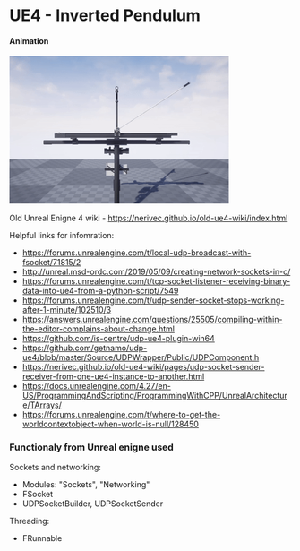 # UE4 - Inverted Pendulum



#### Animation

![Inverted Pendulum logo2](misc/gifs/ezgif-gif-maker-cartpole.gif)

<!-- ![Inverted Pendulum logo](misc/images/pend_logo.png) -->
<!-- <img src="./misc/images/pend_logo.png" alt="PoleCart logo" style="height: 500px; width:500px;"/> -->

Old Unreal Enigne 4 wiki - https://nerivec.github.io/old-ue4-wiki/index.html

Helpful links for infomration:
* https://forums.unrealengine.com/t/local-udp-broadcast-with-fsocket/71815/2
* http://unreal.msd-ordc.com/2019/05/09/creating-network-sockets-in-c/
* https://forums.unrealengine.com/t/tcp-socket-listener-receiving-binary-data-into-ue4-from-a-python-script/7549
* https://forums.unrealengine.com/t/udp-sender-socket-stops-working-after-1-minute/102510/3
* https://answers.unrealengine.com/questions/25505/compiling-within-the-editor-complains-about-change.html
* https://github.com/is-centre/udp-ue4-plugin-win64
* https://github.com/getnamo/udp-ue4/blob/master/Source/UDPWrapper/Public/UDPComponent.h
* https://nerivec.github.io/old-ue4-wiki/pages/udp-socket-sender-receiver-from-one-ue4-instance-to-another.html
* https://docs.unrealengine.com/4.27/en-US/ProgrammingAndScripting/ProgrammingWithCPP/UnrealArchitecture/TArrays/
* https://forums.unrealengine.com/t/where-to-get-the-worldcontextobject-when-world-is-null/128450

### Functionaly from Unreal enigne used

Sockets and networking:
* Modules: "Sockets", "Networking"
* FSocket
* UDPSocketBuilder, UDPSocketSender

Threading:
* FRunnable